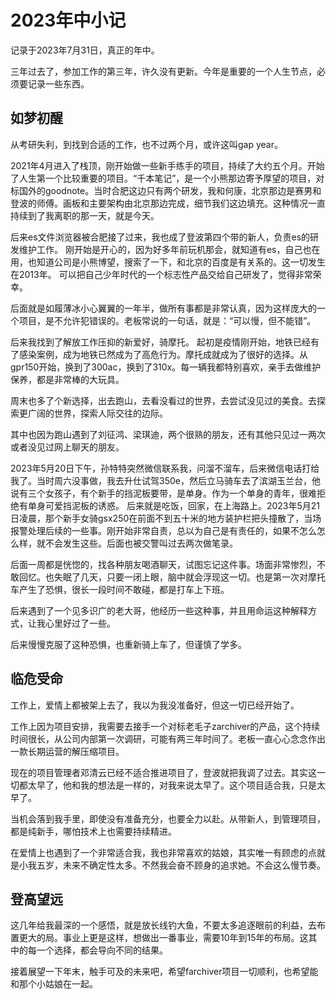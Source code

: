 # 2023年中小记
记录于2023年7月31日，真正的年中。

三年过去了，参加工作的第三年，许久没有更新。今年是重要的一个人生节点，必须要记录一些东西。

## 如梦初醒
从考研失利，到找到合适的工作，也不过两个月，或许这叫gap year。

2021年4月进入了栈顶，刚开始做一些新手练手的项目，持续了大约五个月。开始了人生第一个比较重要的项目。“千本笔记”，是一个小熊那边寄予厚望的项目，对标国外的goodnote。当时合肥这边只有两个研发，我和何康，北京那边是赛男和登波的师傅。画板和主要架构由北京那边完成，细节我们这边填充。这种情况一直持续到了我离职的那一天，就是今天。

后来es文件浏览器被合肥接了过来，我也成了登波第四个带的新人，负责es的研发维护工作。
刚开始是开心的，因为好多年前玩机那会，就知道有es，自己也在用，也知道公司是小熊博望，搜索了一下，和北京的百度是有关系的。这一切发生在2013年。
可以把自己少年时代的一个标志性产品交给自己研发了，觉得非常荣幸。

后面就是如履薄冰小心翼翼的一年半，做所有事都是非常认真，因为这样庞大的一个项目，是不允许犯错误的。老板常说的一句话，就是：“可以慢，但不能错”。

后来我找到了解放工作压抑的新爱好，骑摩托。
起初是疫情刚开始，地铁已经有了感染案例，成为地铁已然成为了高危行为。摩托成就成为了很好的选择。从gpr150开始，换到了300ac，换到了310x。每一辆我都特别喜欢，亲手去做维护保养，都是非常棒的大玩具。

周末也多了个新选择，出去跑山，去看没看过的世界，去尝试没见过的美食。去探索更广阔的世界，探索人际交往的边际。

其中也因为跑山遇到了刘征鸿、梁琪迪，两个很熟的朋友，还有其他只见过一两次或者没见过网上聊天的朋友。

2023年5月20日下午，孙特特突然微信联系我，问溜不溜车，后来微信电话打给我了。当时周六没事做，我去升仕试驾350e，然后立马骑车去了滨湖玉兰台，他说有三个女孩子，有个新手的挡泥板要带，是单身。作为一个单身的青年，很难拒绝有单身可爱挡泥板的诱惑。
后来就是吃饭，回家，在上海路上。2023年5月21日凌晨，那个新手女骑gsx250在前面不到五十米的地方装护栏把头撞散了，当场报警处理后续的一些事。刚开始非常自责，总以为自己是有责任的，如果不怎么怎么样，就不会发生这些。后面也被交警叫过去两次做笔录。

后面一周都是恍惚的，找各种朋友喝酒聊天，试图忘记这件事。场面非常惨烈，不敢回忆。也失眠了几天，只要一闭上眼，脑中就会浮现这一切。也是第一次对摩托车产生了恐惧，很长一段时间不敢碰，都是打车上下班。

后来遇到了一个见多识广的老大哥，他经历一些这种事，并且用命运这种解释方式，让我心里好过了一些。

后来慢慢克服了这种恐惧，也重新骑上车了，但谨慎了学多。

## 临危受命
工作上，爱情上都被架上去了，我以为我没准备好，但这一切已经开始了。

工作上因为项目安排，我需要去接手一个对标老毛子zarchiver的产品，这个持续时间很长，从公司内部第一次调研，可能有两三年时间了。老板一直心心念念作出一款长期运营的解压缩项目。

现在的项目管理者邓清云已经不适合推进项目了，登波就把我调了过去。其实这一切都太早了，他和我的想法是一样的，对我来说太早了。这个项目适合我，只是太早了。

当机会落到我手里，即使没有准备充分，也要全力以赴。从带新人，到管理项目，都是纯新手，哪怕技术上也需要持续精进。

在爱情上也遇到了一个非常适合我，我也非常喜欢的姑娘，其实唯一有顾虑的点就是小我五岁，未来不确定性太多。不然我会奋不顾身的追求她。不会这么慢节奏。

## 登高望远
这几年给我最深的一个感悟，就是放长线钓大鱼，不要太多追逐眼前的利益，去布置更大的局。事业上更是这样，想做出一番事业，需要10年到15年的布局。这其中的每一个选择，都会导向不同的结果。

接着展望一下年末，触手可及的未来吧，希望farchiver项目一切顺利，也希望能和那个小姑娘在一起。
